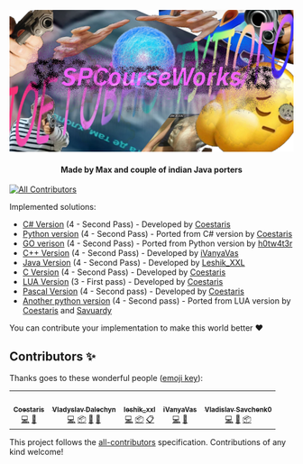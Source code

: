 <p align="center">
  <div align="center"><a href="https://github.com/Coestaris/SPCourseWorks"><img src="https://github.com/Coestaris/SPCourseWorks/blob/master/logo.png?raw=true" /></a></div>
  <h4 align="center">Made by Max and couple of indian Java porters</h4>
</p>

<!-- ALL-CONTRIBUTORS-BADGE:START - Do not remove or modify this section -->
[![All Contributors](https://img.shields.io/badge/all_contributors-5-orange.svg?style=flat-square)](#contributors-)
<!-- ALL-CONTRIBUTORS-BADGE:END -->

Implemented solutions:
* [C# Version](https://github.com/Coestaris/SPCourseWorks/tree/master/csharp) (4 - Second Pass) - Developed by [Coestaris](https://github.com/Coestaris)
* [Python version](https://github.com/Coestaris/SPCourseWorks/tree/master/python) (4 - Second Pass) - Ported from C# version by [Coestaris](https://github.com/Coestaris)
* [GO verison](https://github.com/Coestaris/SPCourseWorks/tree/master/go) (4 - Second Pass) - Ported from Python version by [h0tw4t3r](https://github.com/h0tw4t3r)
* [C++ Version](https://github.com/Coestaris/SPCourseWorks/tree/master/cpp) (4 - Second Pass) - Developed by [iVanyaVas](https://github.com/iVanyaVas)
* [Java Version](https://github.com/Coestaris/SPCourseWorks/tree/master/java) (4 - Second Pass) - Developed by [Leshik_XXL](https://github.com/leshik-xxl)
* [C Version](https://github.com/Coestaris/SPCourseWorks/tree/master/c) (4 - Second Pass) - Developed by [Coestaris](https://github.com/Coestaris)
* [LUA Version](https://github.com/Coestaris/SPCourseWorks/tree/master/lua) (3 - First pass) - Developed by [Coestaris](https://github.com/Coestaris)
* [Pascal Version](https://github.com/Coestaris/SPCourseWorks/tree/master/pas) (4 - Second pass) - Developed by [Coestaris](https://github.com/Coestaris)
* [Another python version](https://github.com/Coestaris/SPCourseWorks/tree/master/python2) (4 - Second pass) - Ported from LUA version by [Coestaris](https://github.com/Coestaris) and [Savuardy](https://github.com/savuardy)

You can contribute your implementation to make this world better ❤️

## Contributors ✨

Thanks goes to these wonderful people ([emoji key](https://allcontributors.org/docs/en/emoji-key)):

<!-- ALL-CONTRIBUTORS-LIST:START - Do not remove or modify this section -->
<!-- prettier-ignore-start -->
<!-- markdownlint-disable -->
<table>
  <tr>
    <td align="center"><a href="https://github.com/Coestaris"><img src="https://avatars1.githubusercontent.com/u/19210828?v=4" width="100px;" alt=""/><br /><sub><b>Coestaris</b></sub></a><br /><a href="https://github.com/Coestaris/SPCourseWorks/commits?author=Coestaris" title="Code">💻</a> <a href="#ideas-Coestaris" title="Ideas, Planning, & Feedback">🤔</a></td>
    <td align="center"><a href="https://github.com/h0tw4t3r"><img src="https://avatars0.githubusercontent.com/u/35642018?v=4" width="100px;" alt=""/><br /><sub><b>Vladyslav Dalechyn</b></sub></a><br /><a href="https://github.com/Coestaris/SPCourseWorks/commits?author=h0tw4t3r" title="Code">💻</a> <a href="#platform-h0tw4t3r" title="Packaging/porting to new platform">📦</a> <a href="#blog-h0tw4t3r" title="Blogposts">📝</a> <a href="#design-h0tw4t3r" title="Design">🎨</a></td>
    <td align="center"><a href="https://github.com/leshik-xxl"><img src="https://avatars2.githubusercontent.com/u/47663634?v=4" width="100px;" alt=""/><br /><sub><b>leshik_xxl</b></sub></a><br /><a href="https://github.com/Coestaris/SPCourseWorks/commits?author=leshik-xxl" title="Code">💻</a> <a href="#platform-leshik-xxl" title="Packaging/porting to new platform">📦</a> <a href="#eventOrganizing-leshik-xxl" title="Event Organizing">📋</a></td>
    <td align="center"><a href="https://github.com/iVanyaVas"><img src="https://avatars1.githubusercontent.com/u/49608391?v=4" width="100px;" alt=""/><br /><sub><b>iVanyaVas</b></sub></a><br /><a href="https://github.com/Coestaris/SPCourseWorks/commits?author=iVanyaVas" title="Code">💻</a> <a href="#ideas-iVanyaVas" title="Ideas, Planning, & Feedback">🤔</a></td>
    <td align="center"><a href="https://github.com/savuardy"><img src="https://avatars2.githubusercontent.com/u/44468481?v=4" width="100px;" alt=""/><br /><sub><b>Vladislav Savchenk0</b></sub></a><br /><a href="https://github.com/Coestaris/SPCourseWorks/commits?author=savuardy" title="Code">💻</a> <a href="#ideas-savuardy" title="Ideas, Planning, & Feedback">🤔</a> <a href="#platform-savuardy" title="Packaging/porting to new platform">📦</a></td>
  </tr>
</table>

<!-- markdownlint-enable -->
<!-- prettier-ignore-end -->
<!-- ALL-CONTRIBUTORS-LIST:END -->

This project follows the [all-contributors](https://github.com/all-contributors/all-contributors) specification. Contributions of any kind welcome!

